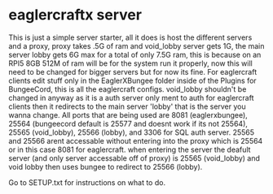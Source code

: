 # eaglercraftx server
This is just a simple server starter, all it does is host the different servers and a proxy, proxy takes .5G of ram and void_lobby server gets 1G, the main server lobby gets 6G max for a total of only 7.5G ram, this is because on an RPI5 8GB 512M of ram will be for the system run it properly, now this will need to be changed for bigger servers but for now its fine. For eaglercraft clients edit stuff only in the EaglerXBungee folder inside of the Plugins for BungeeCord, this is all the eaglercraft configs. void_lobby shouldn't be changed in anyway as it is a auth server only ment to auth for eaglercraft clients then it redirects to the main server 'lobby' that is the server you wanna change. All ports that are being used are 8081 (eaglerxbungee), 25564 (bungeecord default is 25577 and doesnt work if its not 25564), 25565 (void_lobby), 25566 (lobby), and 3306 for SQL auth server. 25565 and 25566 arent accessable without entering into the proxy which is 25564 or in this case 8081 for eaglercraft. when entering the server the deafult server (and only server accessable off of proxy) is 25565 (void_lobby) and void lobby then uses bungee to redirect to 25566 (lobby).

Go to SETUP.txt for instructions on what to do.
